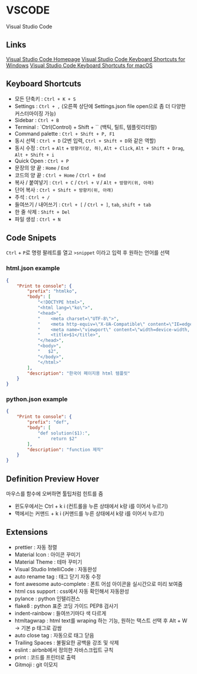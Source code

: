 # VSCODE
Visual Studio Code

## Links
[Visual Studio Code Homepage](https://code.visualstudio.com/)
[Visual Studio Code Keyboard Shortcuts for Windows](https://code.visualstudio.com/shortcuts/keyboard-shortcuts-windows.pdf)
[Visual Studio Code Keyboard Shortcuts for macOS](https://code.visualstudio.com/shortcuts/keyboard-shortcuts-macos.pdf)


## Keyboard Shortcuts
- 모든 단축키 : `Ctrl + K + S`
- Settings : `Ctrl + ,` (오른쪽 상단에 Settings.json file open으로 좀 더 다양한 커스터마이징 가능)
- Sidebar : `Ctrl + B`
- Terminal : `Ctrl(Control) + Shift + `` (백틱, 틸트, 템플릿리터럴)
- Command palette : `Ctrl + Shift + P, F1`
- 동시 선택 : `Ctrl + D` (2번 입력, `Ctrl + Shift + D`와 같은 역할)
- 동시 수정 : `Ctrl` + `Alt` + `방향키(상, 하)`, `Alt + Click`, `Alt + Shift + Drag`, `Alt + Shift + i`
- Quick Open : `Ctrl + P`
- 문장의 양 끝 : `Home` / `End`
- 코드의 양 끝 : `Ctrl + Home` / `Ctrl + End`
- 복사 / 붙여넣기 : `Ctrl + C` / `Ctrl + V` / `Alt + 방향키(위, 아래)`
- 단어 복사 : `Ctrl + Shift + 방향키(위, 아래)`
- 주석 : `Ctrl + /`
- 들여쓰기 / 내어쓰기 : `Ctrl + [` / `Ctrl + ]`, `tab`, `shift + tab`
- 한 줄 삭제 : `Shift + Del`
- 파일 생성 : `Ctrl + N`

## Code Snipets
`Ctrl` + `P`로 명령 팔레트를 열고 `>snippet` 이라고 입력 후 원하는 언어를 선택
### html.json example
```json
{
	"Print to console": {
		"prefix": "htmlko",
		"body": [
			"<!DOCTYPE html>",
			"<html lang=\"ko\">",
			"<head>",
			"    <meta charset=\"UTF-8\">",
			"    <meta http-equiv=\"X-UA-Compatible\" content=\"IE=edge\">",
			"    <meta name=\"viewport\" content=\"width=device-width, initial-scale=1.0\">",
			"    <title>$1</title>",
			"</head>",
			"<body>",
			"	$2",
			"</body>",
			"</html>"
		],
		"description": "한국어 페이지용 html 템플릿"
	}
}
```
### python.json example
```json
{
	"Print to console": {
		"prefix": "def",
		"body": [
			"def solution($1):",
			"    return $2"
		],
		"description": "function 제작"
	}
}
```

## Definition Preview Hover
마우스를 함수에 오버하면 툴팁처럼 힌트를 줌
- 윈도우에서는 Ctrl + k i (컨트롤을 누른 상태에서 k랑 i를 이어서 누르기)
- 맥에서는 커맨드 + k i (커맨드를 누른 상태에서 k랑 i를 이어서 누르기)

## Extensions
- prettier : 자동 정렬
- Material Icon : 아이콘 꾸미기
- Material Theme : 테마 꾸미기
- Visual Studio IntelliCode : 자동완성
- auto rename tag : 태그 닫기 자동 수정
- font awesome auto-complete : 폰트 어섬 아이콘을 실시간으로 미리 보여줌
- html css support : css에서 자동 확인해서 자동완성
- pylance : python 인텔리젼스
- flake8 : python 표준 코딩 가이드 PEP8 검사기
- indent-rainbow : 들여쓰기마다 색 다르게
- htmltagwrap : html text를 wraping 하는 기능, 원하는 택스트 선택 후 Alt + W  -> 기본 p 태그로 감쌈
- auto close tag : 자동으로 태그 닫음
- Trailing Spaces : 불필요한 공백을 강조 및 삭제
- eslint : airbnb에서 정의한 자바스크립트 규칙
- print : 코드를 프린터로 출력
- Gitmoji : git 이모지
